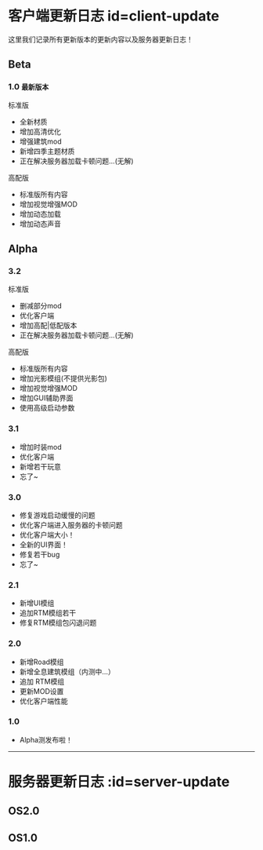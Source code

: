# 客户端更新日志 id=client-update

这里我们记录所有更新版本的更新内容以及服务器更新日志！

## Beta

### 1.0 `最新版本`
标准版
- 全新材质
- 增加高清优化
- 增强建筑mod
- 新增四季主题材质
- 正在解决服务器加载卡顿问题...(无解)

高配版
- 标准版所有内容
- 增加视觉增强MOD
- 增加动态加载
- 增加动态声音

## Alpha

### 3.2
标准版
- 删减部分mod
- 优化客户端
- 增加高配|低配版本
- 正在解决服务器加载卡顿问题...(无解)

高配版
- 标准版所有内容
- 增加光影模组(不提供光影包)
- 增加视觉增强MOD
- 增加GUI辅助界面
- 使用高级启动参数

### 3.1
- 增加时装mod
- 优化客户端
- 新增若干玩意
- 忘了~

### 3.0
- 修复游戏启动缓慢的问题
- 优化客户端进入服务器的卡顿问题
- 优化客户端大小！
- 全新的UI界面！
- 修复若干bug
- 忘了~

### 2.1
- 新增UI模组
- 追加RTM模组若干
- 修复RTM模组包闪退问题

### 2.0
- 新增Road模组
- 新增全息建筑模组（内测中...）
- 追加 RTM模组
- 更新MOD设置
- 优化客户端性能

### 1.0
- Alpha测发布啦！

----

# 服务器更新日志 :id=server-update

## OS2.0

## OS1.0
